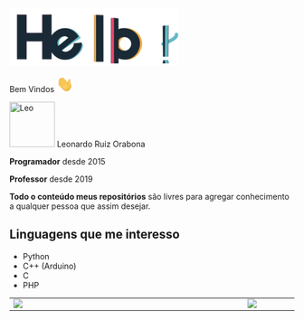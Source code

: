 <img src="https://github.com/Leoruiz197/Leoruiz197/blob/main/img/hello.gif" width="300px">

Bem Vindos <img src="https://github.com/Leoruiz197/Leoruiz197/blob/main/img/Hi.gif" width="30px">

[//]: contributor-faces

<a href="https://github.com/leoruiz197"><img src="https://avatars.githubusercontent.com/u/14226441?v=4" title="Leo" width="80" height="80"></a> Leonardo Ruiz Orabona

**Programador** desde 2015

**Professor** desde 2019

**Todo o conteúdo meus repositórios** são livres para agregar conhecimento a qualquer pessoa que assim desejar.

## Linguagens que me interesso

- Python
- C++ (Arduino)
- C
- PHP

<table border="0">
    <tr>
        <td><img width="400px" align="left" src="https://github-readme-stats.vercel.app/api/top-langs/?username=Leoruiz197&show_icons=true&hide=html,Visual Basic .NET&langs_count=10&layout=compact&theme=buefy&count_private=true" />
      </td>
        <td><img width="495px" align="left" src="https://github-readme-stats.vercel.app/api?username=Leoruiz197&theme=buefy&?theme=dark&show_icons=true%count_private=true&include_all_commits=true&hide=contribs,prs,issues"/>
      </td> 
</table>
